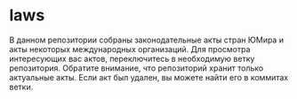 # laws
В данном репозитории собраны законодательные акты стран ЮМира и акты некоторых международных организаций. Для просмотра интересующих вас актов, переключитесь в необходимую ветку репозитория.
Обратите внимание, что репозиторий хранит только актуальные акты. Если акт был удален, вы можете найти его в коммитах ветки.